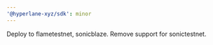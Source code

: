 ```yaml
---
'@hyperlane-xyz/sdk': minor
---
```


Deploy to flametestnet, sonicblaze. Remove support for sonictestnet.
